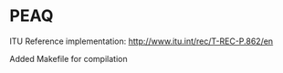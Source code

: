 PEAQ
====

ITU Reference implementation: http://www.itu.int/rec/T-REC-P.862/en

Added Makefile for compilation
